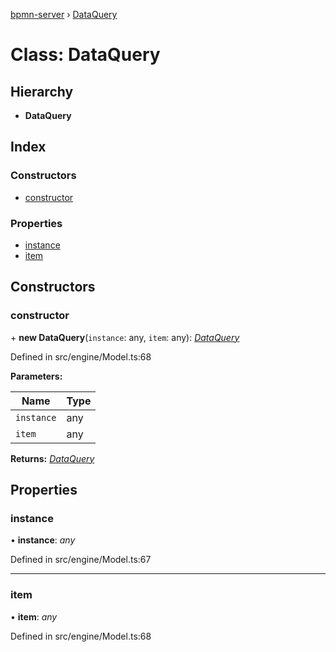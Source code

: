 [bpmn-server](../README.md) › [DataQuery](dataquery.md)

# Class: DataQuery

## Hierarchy

* **DataQuery**

## Index

### Constructors

* [constructor](dataquery.md#constructor)

### Properties

* [instance](dataquery.md#instance)
* [item](dataquery.md#item)

## Constructors

###  constructor

\+ **new DataQuery**(`instance`: any, `item`: any): *[DataQuery](dataquery.md)*

Defined in src/engine/Model.ts:68

**Parameters:**

Name | Type |
------ | ------ |
`instance` | any |
`item` | any |

**Returns:** *[DataQuery](dataquery.md)*

## Properties

###  instance

• **instance**: *any*

Defined in src/engine/Model.ts:67

___

###  item

• **item**: *any*

Defined in src/engine/Model.ts:68
